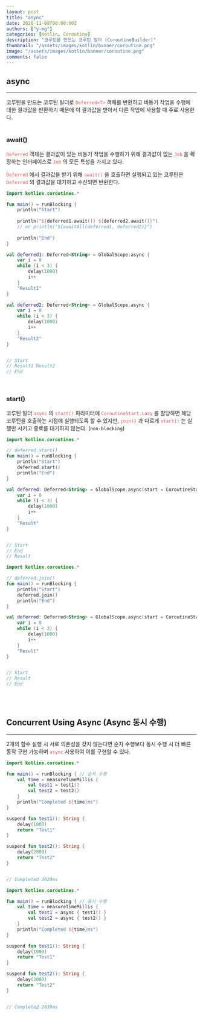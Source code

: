 ```yaml
---
layout: post
title: "async"
date: 2020-11-08T00:00:00Z
authors: ["y-mg"]
categories: [Kotlin, Coroutine]
description: "코루틴을 만드는 코루틴 빌더 (CoroutineBuilder)"
thumbnail: "/assets/images/kotlin/banner/coroutine.png"
image: "/assets/images/kotlin/banner/coroutine.png"
comments: false
---
```


## async
***
코루틴을 만드는 코루틴 빌더로 <code style="color: #eb5657;">Deferred&lt;T&gt;</code> 객체를 반환하고 비동기 작업을 수행에 대한 결과값을 반환하기 때문에 이 결과값을 받아서 다른 작업에 사용할 때 주로 사용한다.
<br/>
<br/>

### await()
<code style="color: #eb5657;">Deferred</code> 객체는 결과값이 있는 비동기 작업을 수행하기 위해 결과값이 없는 <code style="color: #eb5657;">Job</code> 을 확장하는 인터페이스로 <code style="color: #eb5657;">Job</code> 의 모든 특성을 가지고 있다.
<br/>

<code style="color: #eb5657;">Deferred</code> 에서 결과값을 받기 위해 <code style="color: #eb5657;">await()</code> 을 호출하면 실행되고 있는 코루틴은 <code style="color: #eb5657;">Deferred</code> 의 결과값을 대기하고 수신되면 반환한다.
<br/>

```kotlin
import kotlinx.coroutines.*

fun main() = runBlocking {
    println("Start")
    
    println("${deferred1.await()} ${deferred2.await()}")
    // or println("${awaitAll(deferred1, deferred2)}")
    
    println("End")
}

val deferred1: Deferred<String> = GlobalScope.async {
    var i = 0
    while (i < 3) {
        delay(1000)
        i++
    }
    "Result1"
}

val deferred2: Deferred<String> = GlobalScope.async {
    var i = 0
    while (i < 3) {
        delay(1000)
        i++
    }
    "Result2"
}


// Start
// Result1 Result2
// End
```
<br/>

### start()
코루틴 빌더 <code style="color: #eb5657;">async</code> 의 <code style="color: #eb5657;">start()</code> 파라미터에 <code style="color: #eb5657;">CoroutineStart.Lazy</code> 를 할당하면 해당 코루틴을 호출하는 시점에 실행되도록 할 수 있지만, <code style="color: #eb5657;">join()</code> 과 다르게 <code style="color: #eb5657;">start()</code> 는 실행만 시키고 종료를 대기하지 않는다. (`non-blocking`)
<br/>

```kotlin
import kotlinx.coroutines.*

// deferred.start()
fun main() = runBlocking {
    println("Start")
    deferred.start()
    println("End")
}

val deferred: Deferred<String> = GlobalScope.async(start = CoroutineStart.LAZY) {
    var i = 0
    while (i < 3) {
        delay(1000)
        i++
    }
    "Result"
}


// Start
// End
// Result
```

```kotlin
import kotlinx.coroutines.*

// deferred.join()
fun main() = runBlocking {
    println("Start")
    deferred.join()
    println("End")
}

val deferred: Deferred<String> = GlobalScope.async(start = CoroutineStart.LAZY) {
    var i = 0
    while (i < 3) {
        delay(1000)
        i++
    }
    "Result"
}


// Start
// Result
// End
```
<br/>
<br/>



## Concurrent Using Async (Async 동시 수행)
***
2개의 함수 실행 시 서로 의존성을 갖지 않는다면 순차 수행보다 동시 수행 시 더 빠른 동작 구현 가능하며 <code style="color: #eb5657;">async</code> 사용하여 이를 구현할 수 있다.
<br/>

```kotlin
import kotlinx.coroutines.*

fun main() = runBlocking { // 순차 수행
    val time = measureTimeMillis {
        val test1 = test1()
        val test2 = test2()
    }
    println("Completed ${time}ms")
}

suspend fun test1(): String {
    delay(1000)
    return "Test1"
}

suspend fun test2(): String {
    delay(2000)
    return "Test2"
}


// Completed 3020ms
```

```kotlin
import kotlinx.coroutines.*

fun main() = runBlocking { // 동시 수행
    val time = measureTimeMillis {
        val test1 = async { test1() }
        val test2 = async { test2() }
    }
    println("Completed ${time}ms")
}

suspend fun test1(): String {
    delay(1000)
    return "Test1"
}

suspend fun test2(): String {
    delay(2000)
    return "Test2"
}


// Completed 2039ms
```